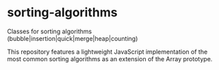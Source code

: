 # sorting-algorithms
Classes for sorting algorithms (bubble|insertion|quick|merge|heap|counting)

This repository features a lightweight JavaScript implementation of the most common sorting algorithms as an extension of the Array prototype.

